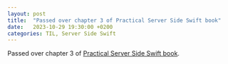 ```yaml
---
layout: post
title:  "Passed over chapter 3 of Practical Server Side Swift book"
date:   2023-10-29 19:30:00 +0200
categories: TIL, Server Side Swift
---
```

Passed over chapter 3 of [Practical Server Side Swift book](https://theswiftdev.gumroad.com/l/practical-server-side-swift).

